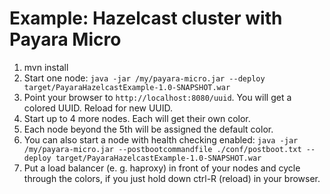 # Example: Hazelcast cluster with Payara Micro

1. mvn install
2. Start one node: `java -jar /my/payara-micro.jar --deploy target/PayaraHazelcastExample-1.0-SNAPSHOT.war`
3. Point your browser to `http://localhost:8080/uuid`. You will get a colored UUID. Reload for new UUID.
4. Start up to 4 more nodes. Each will get their own color.
5. Each node beyond the 5th will be assigned the default color.
6. You can also start a node with health checking enabled: `java -jar /my/payara-micro.jar --postbootcommandfile ./conf/postboot.txt --deploy target/PayaraHazelcastExample-1.0-SNAPSHOT.war`
7. Put a load balancer (e. g. haproxy) in front of your nodes and cycle through the colors, if you just hold down ctrl-R (reload) in your browser.
